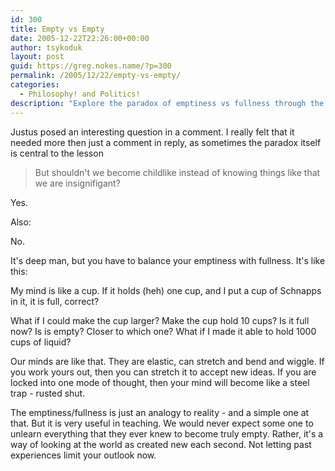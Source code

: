 ```yaml
---
id: 300
title: Empty vs Empty
date: 2005-12-22T22:26:00+00:00
author: tsykoduk
layout: post
guid: https://greg.nokes.name/?p=300
permalink: /2005/12/22/empty-vs-empty/
categories:
  - Philosophy! and Politics!
description: "Explore the paradox of emptiness vs fullness through the analogy of an expandable mind-cup. Learn how mental flexibility and openness to new ideas prevents rigid thinking and enhances growth."
---
```

Justus posed an interesting question in a comment. I really felt that it needed more then just a comment in reply, as sometimes the paradox itself is central to the lesson
<blockquote>But shouldn't we become childlike instead of knowing things like that we are insignifigant?</blockquote>

<p>Yes.</p>

<p>Also:</p>


<p>No.</p>


<p>It's deep man, but you have to balance your emptiness with fullness. It's like this:</p>


<p>My mind is like a cup. If it holds (heh) one cup, and I put a cup of Schnapps in it, it is full, correct?</p>


<p>What if I could make the cup larger? Make the cup hold 10 cups? Is it full now? Is is empty? Closer to which one? What if I made it able to hold 1000 cups of liquid?</p>


<p>Our minds are like that. They are elastic, can stretch and bend and wiggle. If you work yours out, then you can stretch it to accept new ideas. If you are locked into one mode of thought, then your mind will become like a steel trap - rusted shut.</p>


<p>The emptiness/fullness is just an analogy to reality - and a simple one at that. But it is very useful in teaching. We would never expect some one to unlearn everything that they ever knew to become truly empty. Rather, it's a way of looking at the world as created new each second. Not letting past experiences limit your outlook now.</p>